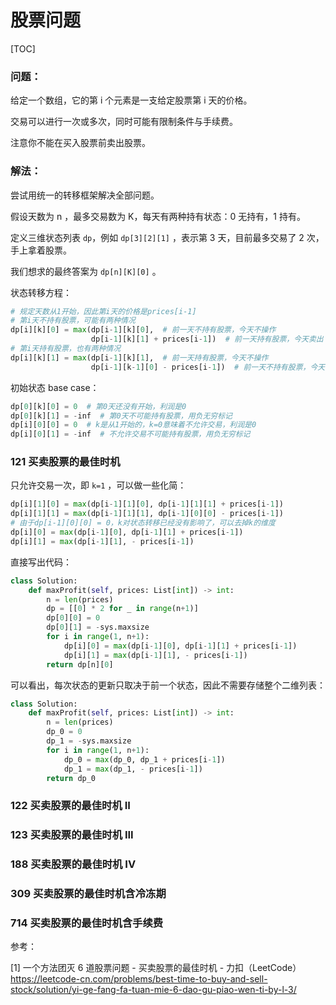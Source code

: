 # 股票问题

[TOC]

### **问题：**

给定一个数组，它的第 i 个元素是一支给定股票第 i 天的价格。

交易可以进行一次或多次，同时可能有限制条件与手续费。

注意你不能在买入股票前卖出股票。

### **解法：**

尝试用统一的转移框架解决全部问题。

假设天数为 n ，最多交易数为 K，每天有两种持有状态：0 无持有，1 持有。

定义三维状态列表 `dp`，例如 `dp[3][2][1]` ，表示第 3 天，目前最多交易了 2 次，手上拿着股票。

我们想求的最终答案为 `dp[n][K][0]` 。

状态转移方程：

```python
# 规定天数从1开始，因此第i天的价格是prices[i-1]
# 第i天不持有股票，可能有两种情况
dp[i][k][0] = max(dp[i-1][k][0],  # 前一天不持有股票，今天不操作
                  dp[i-1][k][1] + prices[i-1])  # 前一天持有股票，今天卖出
# 第i天持有股票，也有两种情况
dp[i][k][1] = max(dp[i-1][k][1],  # 前一天持有股票，今天不操作
                  dp[i-1][k-1][0] - prices[i-1])  # 前一天不持有股票，今天买入，交易次数减1
```

初始状态 base case：

```python
dp[0][k][0] = 0  # 第0天还没有开始，利润是0
dp[0][k][1] = -inf  # 第0天不可能持有股票，用负无穷标记
dp[i][0][0] = 0  # k是从1开始的，k=0意味着不允许交易，利润是0
dp[i][0][1] = -inf  # 不允许交易不可能持有股票，用负无穷标记
```

### 121 买卖股票的最佳时机

只允许交易一次，即 `k=1` ，可以做一些化简：

```python
dp[i][1][0] = max(dp[i-1][1][0], dp[i-1][1][1] + prices[i-1])
dp[i][1][1] = max(dp[i-1][1][1], dp[i-1][0][0] - prices[i-1])
# 由于dp[i-1][0][0] = 0，k对状态转移已经没有影响了，可以去掉k的维度
dp[i][0] = max(dp[i-1][0], dp[i-1][1] + prices[i-1])
dp[i][1] = max(dp[i-1][1], - prices[i-1])
```

直接写出代码：

```python
class Solution:
    def maxProfit(self, prices: List[int]) -> int:
        n = len(prices)
        dp = [[0] * 2 for _ in range(n+1)]
        dp[0][0] = 0
        dp[0][1] = -sys.maxsize
        for i in range(1, n+1):
            dp[i][0] = max(dp[i-1][0], dp[i-1][1] + prices[i-1])
            dp[i][1] = max(dp[i-1][1], - prices[i-1])
        return dp[n][0]
```

可以看出，每次状态的更新只取决于前一个状态，因此不需要存储整个二维列表：

```python
class Solution:
    def maxProfit(self, prices: List[int]) -> int:
        n = len(prices)
        dp_0 = 0
        dp_1 = -sys.maxsize
        for i in range(1, n+1):
            dp_0 = max(dp_0, dp_1 + prices[i-1])
            dp_1 = max(dp_1, - prices[i-1])
        return dp_0
```



### 122 买卖股票的最佳时机 II

### 123 买卖股票的最佳时机 III

### 188 买卖股票的最佳时机 IV

### 309 买卖股票的最佳时机含冷冻期

### 714 买卖股票的最佳时机含手续费



参考：

[1] 一个方法团灭 6 道股票问题 - 买卖股票的最佳时机 - 力扣（LeetCode）
https://leetcode-cn.com/problems/best-time-to-buy-and-sell-stock/solution/yi-ge-fang-fa-tuan-mie-6-dao-gu-piao-wen-ti-by-l-3/